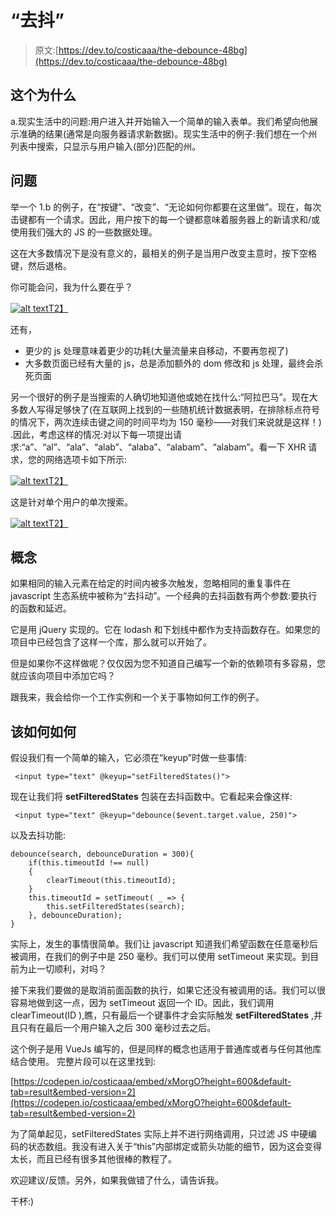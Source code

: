 # “去抖”

> 原文:[https://dev.to/costicaaa/the-debounce-48bg](https://dev.to/costicaaa/the-debounce-48bg)

## [](#the-why)这个为什么

a.现实生活中的问题:用户进入并开始输入一个简单的输入表单。我们希望向他展示准确的结果(通常是向服务器请求新数据)。现实生活中的例子:我们想在一个州列表中搜索，只显示与用户输入(部分)匹配的州。

## [](#the-problem)问题

举一个 1.b 的例子，在“按键”、“改变”、“无论如何你都要在这里做”。现在，每次击键都有一个请求。因此，用户按下的每一个键都意味着服务器上的新请求和/或使用我们强大的 JS 的一些数据处理。

这在大多数情况下是没有意义的，最相关的例子是当用户改变主意时，按下空格键，然后退格。

你可能会问，我为什么要在乎？

[![alt text](../Images/2a4748d7c6232baa8404a48a5322151c.png)T2】](https://res.cloudinary.com/practicaldev/image/fetch/s--FoySWcQp--/c_limit%2Cf_auto%2Cfl_progressive%2Cq_auto%2Cw_880/http://cweb.develop.eiddew.com/debounce/change_my_mind.jpg)

还有，

*   更少的 js 处理意味着更少的功耗(大量流量来自移动，不要再忽视了)
*   大多数页面已经有大量的 js，总是添加额外的 dom 修改和 js 处理，最终会杀死页面

另一个很好的例子是当搜索的人确切地知道他或她在找什么:“阿拉巴马”。现在大多数人写得足够快了(在互联网上找到的一些随机统计数据表明，在排除标点符号的情况下，两次连续击键之间的时间平均为 150 毫秒——对我们来说就是这样！) .因此，考虑这样的情况:对以下每一项提出请求:“a”、“al”、“ala”、“alab”、“alaba”、“alabam”、“alabam”。看一下 XHR 请求，您的网络选项卡如下所示:

[![alt text](../Images/ceeaa69be6051c8cf0a5770649fafd14.png)T2】](https://res.cloudinary.com/practicaldev/image/fetch/s--C9meUMs8--/c_limit%2Cf_auto%2Cfl_progressive%2Cq_auto%2Cw_880/http://cweb.develop.eiddew.com/debounce/requests.jpg)

这是针对单个用户的单次搜索。

[![alt text](../Images/012ff37bc4c549f28edff11ed16239ea.png)T2】](https://res.cloudinary.com/practicaldev/image/fetch/s--9v4Zmu-Q--/c_limit%2Cf_auto%2Cfl_progressive%2Cq_auto%2Cw_880/http://cweb.develop.eiddew.com/debounce/yeah_if_i_could.jpg)

## [](#the-concept)概念

如果相同的输入元素在给定的时间内被多次触发，忽略相同的重复事件在 javascript 生态系统中被称为“去抖动”。一个经典的去抖函数有两个参数:要执行的函数和延迟。

它是用 jQuery 实现的。它在 lodash 和下划线中都作为支持函数存在。如果您的项目中已经包含了这样一个库，那么就可以开始了。

但是如果你不这样做呢？仅仅因为您不知道自己编写一个新的依赖项有多容易，您就应该向项目中添加它吗？

跟我来，我会给你一个工作实例和一个关于事物如何工作的例子。

## [](#the-how)该如何如何

假设我们有一个简单的输入，它必须在“keyup”时做一些事情:

```
 <input type="text" @keyup="setFilteredStates()"> 
```

现在让我们将 **setFilteredStates** 包装在去抖函数中。它看起来会像这样:

```
 <input type="text" @keyup="debounce($event.target.value, 250)"> 
```

以及去抖功能:

```
debounce(search, debounceDuration = 300){
    if(this.timeoutId !== null)
    {
        clearTimeout(this.timeoutId);
    }
    this.timeoutId = setTimeout( _ => {
        this.setFilteredStates(search);
    }, debounceDuration);
} 
```

实际上，发生的事情很简单。我们让 javascript 知道我们希望函数在任意毫秒后被调用，在我们的例子中是 250 毫秒。我们可以使用 setTimeout 来实现。到目前为止一切顺利，对吗？

接下来我们要做的是取消前面函数的执行，如果它还没有被调用的话。我们可以很容易地做到这一点，因为 setTimeout 返回一个 ID。因此，我们调用 clearTimeout(ID ),瞧，只有最后一个键事件才会实际触发 **setFilteredStates** ,并且只有在最后一个用户输入之后 300 毫秒过去之后。

这个例子是用 VueJs 编写的，但是同样的概念也适用于普通库或者与任何其他库结合使用。
完整片段可以在这里找到:

[https://codepen.io/costicaaa/embed/xMorgO?height=600&default-tab=result&embed-version=2](https://codepen.io/costicaaa/embed/xMorgO?height=600&default-tab=result&embed-version=2)

为了简单起见，setFilteredStates 实际上并不进行网络调用，只过滤 JS 中硬编码的状态数组。我没有进入关于“this”内部绑定或箭头功能的细节，因为这会变得太长，而且已经有很多其他很棒的教程了。

欢迎建议/反馈。另外，如果我做错了什么，请告诉我。

干杯:)